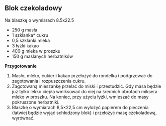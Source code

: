 ## Blok czekoladowy ##

Na blaszkę o wymiarach 8.5x22.5

- 250 g masła
- 1 szklanka* cukru
- 0,5 szklanki mleka
- 3 łyżki kakao
- 400 g mleka w proszku
- 150 g maślanych herbatników


**Przygotowanie**

1. Masło, mleko, cukier i kakao przełożyć do rondelka i podgrzewać do zagotowania i rozpuszczenia cukru.
2. Zagotowaną mieszankę przelać do miski i przestudzić. Gdy masa będzie już tylko lekko ciepła wmiksować do niej na średnich obrotach miksera mleko w proszku. Na koniec, przy użyciu łyżki, wmieszać do masy pokruszone herbatniki.
3. Blaszkę o wymiarach 8,5×22,5 cm wyłożyć papierem do pieczenia (łatwiej będzie wyjąć schłodzony blok) i przełożyć masę czekoladową, wyrównać.

<div style="page-break-after: always;"></div>
